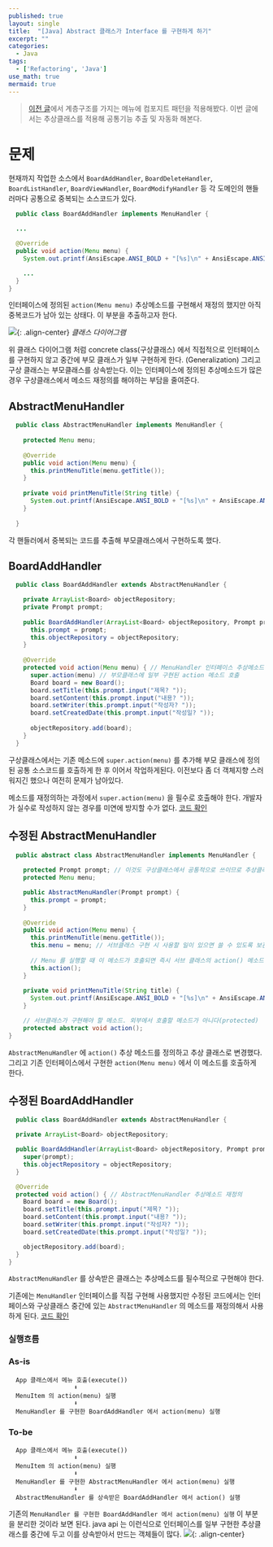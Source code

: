 ```yaml
---
published: true
layout: single
title:  "[Java] Abstract 클래스가 Interface 를 구현하게 하기"
excerpt: ""
categories:
  - Java
tags:
  - ['Refactoring', 'Java']
use_math: true
mermaid: true
---
```


> [이전 글](https://zhtmr.github.io/design%20pattern/composite-pattern/)에서 계층구조를 가지는 메뉴에 컴포지트 패턴을 적용해봤다. 이번 글에서는 추상클래스를 적용해 공통기능 추출 및 자동화 해본다.

# 문제
현재까지 작업한 소스에서 `BoardAddHandler`, `BoardDeleteHandler`, `BoardListHandler`, `BoardViewHandler`, `BoardModifyHandler` 등 각 도메인의 핸들러마다 공통으로 중복되는 소스코드가 있다.

```java
  public class BoardAddHandler implements MenuHandler {

  ...

  @Override
  public void action(Menu menu) {
    System.out.printf(AnsiEscape.ANSI_BOLD + "[%s]\n" + AnsiEscape.ANSI_CLEAR, menu.getTitle());

    ...
  }
}
```
인터페이스에 정의된 `action(Menu menu)` 추상메소드를 구현해서 재정의 했지만 아직 중복코드가 남아 있는 상태다.
이 부분을 추출하고자 한다.


![](/assets/images/12-19/classdiagram.png){: .align-center}
*클래스 다이어그램*

위 클래스 다이어그램 처럼 concrete class(구상클래스) 에서 직접적으로 인터페이스를 구현하지 않고 중간에 부모 클래스가 일부 구현하게 한다. (Generalization)
그리고 구상 클래스는 부모클래스를 상속받는다.
이는 인터페이스에 정의된 추상메소드가 많은 경우 구상클래스에서 메소드 재정의를 해야하는 부담을 줄여준다.

## AbstractMenuHandler
```java
  public class AbstractMenuHandler implements MenuHandler {
  
    protected Menu menu;
  
    @Override
    public void action(Menu menu) {
      this.printMenuTitle(menu.getTitle());
    }
  
    private void printMenuTitle(String title) {
      System.out.printf(AnsiEscape.ANSI_BOLD + "[%s]\n" + AnsiEscape.ANSI_CLEAR, title);
    }
  
  }
```

각 핸들러에서 중복되는 코드를 추출해 부모클래스에서 구현하도록 했다.

## BoardAddHandler
```java
  public class BoardAddHandler extends AbstractMenuHandler {

    private ArrayList<Board> objectRepository;
    private Prompt prompt;
  
    public BoardAddHandler(ArrayList<Board> objectRepository, Prompt prompt) {
      this.prompt = prompt;
      this.objectRepository = objectRepository;
    }
  
    @Override
    protected void action(Menu menu) { // MenuHandler 인터페이스 추상메소드 재정의
      super.action(menu) // 부모클래스에 일부 구현된 action 메소드 호출
      Board board = new Board();
      board.setTitle(this.prompt.input("제목? "));
      board.setContent(this.prompt.input("내용? "));
      board.setWriter(this.prompt.input("작성자? "));
      board.setCreatedDate(this.prompt.input("작성일? "));
  
      objectRepository.add(board);
    }
  }
```
구상클래스에서는 기존 메소드에 `super.action(menu)` 를 추가해 부모 클래스에 정의된 공통 소스코드를 호출하게 한 후 이어서 작업하게된다.
이전보다 좀 더 객체지향 스러워지긴 했으나 여전히 문제가 남아있다.

메소드를 재정의하는 과정에서 `super.action(menu)` 을 필수로 호출해야 한다. 개발자가 실수로 작성하지 않는 경우를 미연에 방지할 수가 없다.
[코드 확인](https://github.com/zhtmr/mystudy/commit/702b9b9105138a78339b9ea168c3d6a8ef052646)

## 수정된 AbstractMenuHandler
```java
  public abstract class AbstractMenuHandler implements MenuHandler {
    
    protected Prompt prompt; // 이것도 구상클래스에서 공통적으로 쓰이므로 추상클래스에서 세팅하도록 한다.
    protected Menu menu;

    public AbstractMenuHandler(Prompt prompt) {
      this.prompt = prompt;
    }
    
    @Override
    public void action(Menu menu) {
      this.printMenuTitle(menu.getTitle());
      this.menu = menu; // 서브클래스 구현 시 사용할 일이 있으면 쓸 수 있도록 보관해 둔다.
      
      // Menu 를 실행할 때 이 메소드가 호출되면 즉시 서브 클래스의 action() 메소드를 호출한다.
      this.action();
    }
  
    private void printMenuTitle(String title) {
      System.out.printf(AnsiEscape.ANSI_BOLD + "[%s]\n" + AnsiEscape.ANSI_CLEAR, title);
    }

    // 서브클래스가 구현해야 할 메소드. 외부에서 호출할 메소드가 아니다(protected)
    protected abstract void action(); 
}
```
`AbstractMenuHandler` 에 `action()` 추상 메소드를 정의하고 추상 클래스로 변경했다. 
그리고 기존 인터페이스에서 구현한 `action(Menu menu)` 에서 이 메소드를 호출하게 한다.

## 수정된 BoardAddHandler
```java
  public class BoardAddHandler extends AbstractMenuHandler {

  private ArrayList<Board> objectRepository;

  public BoardAddHandler(ArrayList<Board> objectRepository, Prompt prompt) {
    super(prompt);
    this.objectRepository = objectRepository;
  }

  @Override
  protected void action() { // AbstractMenuHandler 추상메소드 재정의
    Board board = new Board();
    board.setTitle(this.prompt.input("제목? "));
    board.setContent(this.prompt.input("내용? "));
    board.setWriter(this.prompt.input("작성자? "));
    board.setCreatedDate(this.prompt.input("작성일? "));

    objectRepository.add(board);
  }
}
```
`AbstractMenuHandler` 를 상속받은 클래스는 추상메소드를 필수적으로 구현해야 한다.

기존에는 `MenuHandler` 인터페이스를 직접 구현해 사용했지만 수정된 코드에서는 인터페이스와 구상클래스 중간에 있는 `AbstractMenuHandler` 의 메소드를 재정의해서 사용하게 된다.
[코드 확인](https://github.com/zhtmr/mystudy/commit/1358d5dbfc5c5a1efcb2803cdfe58cad6fef696b)


### 실행흐름
### As-is
```shell
  App 클래스에서 메뉴 호출(execute())
                  ⬇︎
  MenuItem 의 action(menu) 실행
                  ⬇︎
  MenuHandler 를 구현한 BoardAddHandler 에서 action(menu) 실행
```

### To-be
```shell
  App 클래스에서 메뉴 호출(execute())
                  ⬇︎
  MenuItem 의 action(menu) 실행
                  ⬇︎
  MenuHandler 를 구현한 AbstractMenuHandler 에서 action(menu) 실행
                  ⬇︎
  AbstractMenuHandler 를 상속받은 BoardAddHandler 에서 action() 실행
```

기존의 `MenuHandler 를 구현한 BoardAddHandler 에서 action(menu) 실행` 이 부분을 분리한 것이라 보면 된다.
java api 는 이런식으로 인터페이스를 일부 구현한 추상클래스를 중간에 두고 이를 상속받아서 만드는 객체들이 많다.
![](/assets/images/12-19/java-api.png){: .align-center}

